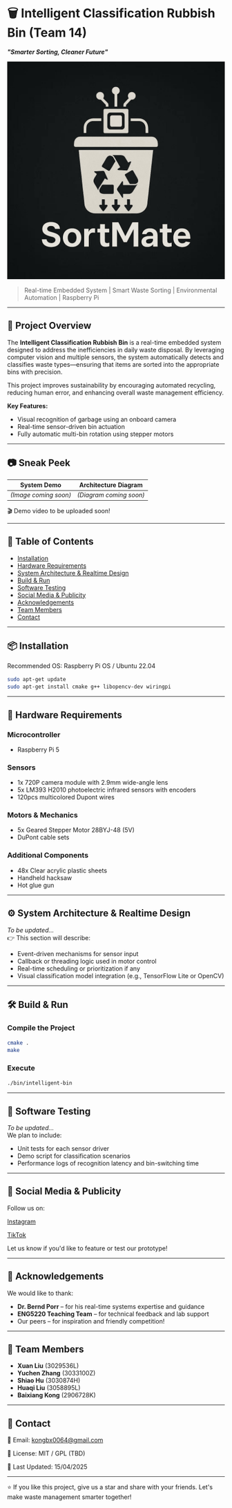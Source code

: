 # 🗑️ Intelligent Classification Rubbish Bin (Team 14) 
**_"Smarter Sorting, Cleaner Future"_**

![LOGO](./LOGO.jpg)

> Real-time Embedded System | Smart Waste Sorting | Environmental Automation | Raspberry Pi

---

## 📌 Project Overview

The **Intelligent Classification Rubbish Bin** is a real-time embedded system designed to address the inefficiencies in daily waste disposal. By leveraging computer vision and multiple sensors, the system automatically detects and classifies waste types—ensuring that items are sorted into the appropriate bins with precision.

This project improves sustainability by encouraging automated recycling, reducing human error, and enhancing overall waste management efficiency.

**Key Features:**
- Visual recognition of garbage using an onboard camera
- Real-time sensor-driven bin actuation
- Fully automatic multi-bin rotation using stepper motors

---

## 📷 Sneak Peek

| System Demo | Architecture Diagram |
|-------------|-----------------------|
| *(Image coming soon)* | *(Diagram coming soon)* |

🎬 Demo video to be uploaded soon!

---

## 🧩 Table of Contents

- [Installation](#installation)
- [Hardware Requirements](#hardware-requirements)
- [System Architecture & Realtime Design](#system-architecture--realtime-design)
- [Build & Run](#build--run)
- [Software Testing](#software-testing)
- [Social Media & Publicity](#social-media--publicity)
- [Acknowledgements](#acknowledgements)
- [Team Members](#team-members)
- [Contact](#contact)


---

## 📦 Installation

Recommended OS: Raspberry Pi OS / Ubuntu 22.04

```bash
sudo apt-get update
sudo apt-get install cmake g++ libopencv-dev wiringpi
```

---

## 🔧 Hardware Requirements

### Microcontroller
- Raspberry Pi 5

### Sensors
- 1x 720P camera module with 2.9mm wide-angle lens
- 5x LM393 H2010 photoelectric infrared sensors with encoders
- 120pcs multicolored Dupont wires

### Motors & Mechanics
- 5x Geared Stepper Motor 28BYJ-48 (5V)
- DuPont cable sets

### Additional Components
- 48x Clear acrylic plastic sheets
- Handheld hacksaw
- Hot glue gun

---

## ⚙️ System Architecture & Realtime Design

*To be updated...*  
👉 This section will describe:
- Event-driven mechanisms for sensor input
- Callback or threading logic used in motor control
- Real-time scheduling or prioritization if any
- Visual classification model integration (e.g., TensorFlow Lite or OpenCV)

---

## 🛠️ Build & Run

### Compile the Project

```bash
cmake .
make
```

### Execute

```bash
./bin/intelligent-bin
```

---

## 🧪 Software Testing

*To be updated...*  
We plan to include:
- Unit tests for each sensor driver
- Demo script for classification scenarios
- Performance logs of recognition latency and bin-switching time

---

## 📣 Social Media & Publicity

Follow us on:

[Instagram](https://www.instagram.com/sortmateteam14?igsh=MXgzd2pqbmxndG1vdA==)

[TikTok](https://www.tiktok.com/@sortmateteam14?_t=ZN-8vYeORF6HlG&_r=1)


Let us know if you'd like to feature or test our prototype!

---

## 🙏 Acknowledgements

We would like to thank:
- **Dr. Bernd Porr** – for his real-time systems expertise and guidance  
- **ENG5220 Teaching Team** – for technical feedback and lab support  
- Our peers – for inspiration and friendly competition!

---

## 👥 Team Members

- **Xuan Liu** (3029536L)
- **Yuchen Zhang** (3033100Z)
- **Shiao Hu** (3030874H)
- **Huaqi Liu** (3058895L)
- **Baixiang Kong** (2906728K)

---

## 📮 Contact

📧 Email: kongbx0064@gmail.com

📁 License: MIT / GPL (TBD) 

📅 Last Updated: 15/04/2025

---

⭐ If you like this project, give us a star and share with your friends. Let's make waste management smarter together!
